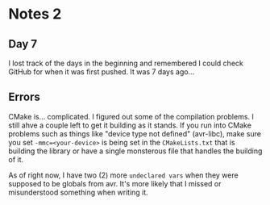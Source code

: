 # Notes 2

## Day 7

I lost track of the days in the beginning and remembered I could check GitHub for
when it was first pushed. It was 7 days ago... 

## Errors

CMake is... complicated. I figured out some of the compilation problems. I still
ahve a couple left to get it building as it stands. If you run into CMake
problems such as things like "device type not defined" (avr-libc), make sure
you set `-mmc=<your-device>` is being set in the `CMakeLists.txt` that is
building the library or have a single monsterous file that handles the building
of it.

As of right now, I have two (2) more `undeclared vars` when they were supposed
to be globals from avr. It's more likely that I missed or misunderstood something when writing
it. 

